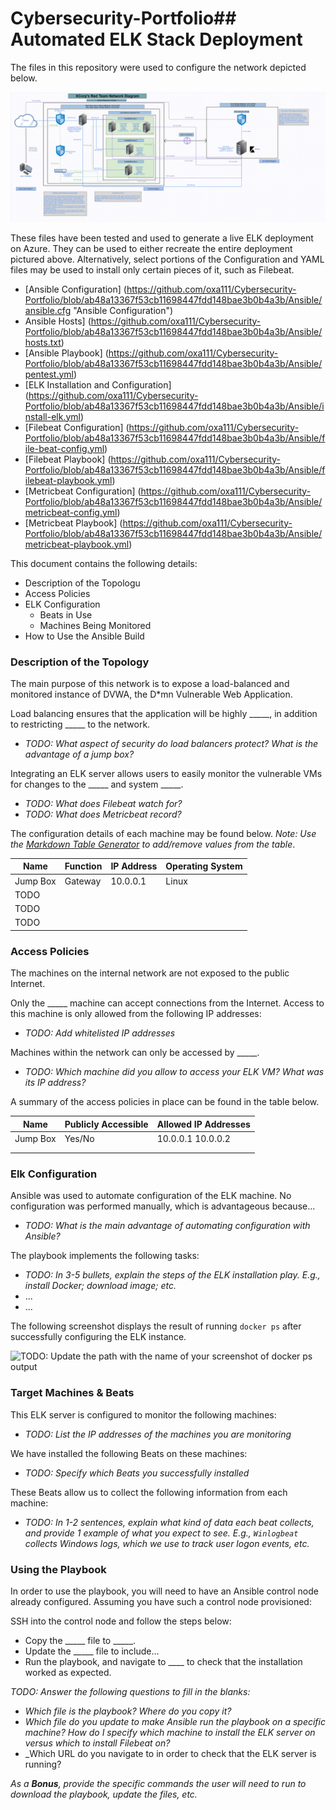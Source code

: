# Cybersecurity-Portfolio## Automated ELK Stack Deployment

The files in this repository were used to configure the network depicted below.

![Red Team Network Diagram](https://github.com/oxa111/Cybersecurity-Portfolio/blob/131b76375282d22c56fb99b09bb76bc58f2c1d01/Diagrams/RedTeam_NetworkDiagram.png)

These files have been tested and used to generate a live ELK deployment on Azure. They can be used to either recreate the entire deployment pictured above. Alternatively, select portions of the Configuration and YAML files may be used to install only certain pieces of it, such as Filebeat.

  * [Ansible Configuration] (https://github.com/oxa111/Cybersecurity-Portfolio/blob/ab48a13367f53cb11698447fdd148bae3b0b4a3b/Ansible/ansible.cfg "Ansible Configuration")
  *  Ansible Hosts] (https://github.com/oxa111/Cybersecurity-Portfolio/blob/ab48a13367f53cb11698447fdd148bae3b0b4a3b/Ansible/hosts.txt)
  * [Ansible Playbook] (https://github.com/oxa111/Cybersecurity-Portfolio/blob/ab48a13367f53cb11698447fdd148bae3b0b4a3b/Ansible/pentest.yml)
  * [ELK Installation and Configuration] (https://github.com/oxa111/Cybersecurity-Portfolio/blob/ab48a13367f53cb11698447fdd148bae3b0b4a3b/Ansible/install-elk.yml)
  * [Filebeat Configuration] (https://github.com/oxa111/Cybersecurity-Portfolio/blob/ab48a13367f53cb11698447fdd148bae3b0b4a3b/Ansible/file-beat-config.yml)
  * [Filebeat Playbook] (https://github.com/oxa111/Cybersecurity-Portfolio/blob/ab48a13367f53cb11698447fdd148bae3b0b4a3b/Ansible/filebeat-playbook.yml)
  * [Metricbeat Configuration] (https://github.com/oxa111/Cybersecurity-Portfolio/blob/ab48a13367f53cb11698447fdd148bae3b0b4a3b/Ansible/metricbeat-config.yml)
  * [Metricbeat Playbook] (https://github.com/oxa111/Cybersecurity-Portfolio/blob/ab48a13367f53cb11698447fdd148bae3b0b4a3b/Ansible/metricbeat-playbook.yml)

This document contains the following details:
- Description of the Topologu
- Access Policies
- ELK Configuration
  - Beats in Use
  - Machines Being Monitored
- How to Use the Ansible Build


### Description of the Topology

The main purpose of this network is to expose a load-balanced and monitored instance of DVWA, the D*mn Vulnerable Web Application.

Load balancing ensures that the application will be highly _____, in addition to restricting _____ to the network.
- _TODO: What aspect of security do load balancers protect? What is the advantage of a jump box?_

Integrating an ELK server allows users to easily monitor the vulnerable VMs for changes to the _____ and system _____.
- _TODO: What does Filebeat watch for?_
- _TODO: What does Metricbeat record?_

The configuration details of each machine may be found below.
_Note: Use the [Markdown Table Generator](http://www.tablesgenerator.com/markdown_tables) to add/remove values from the table_.

| Name     | Function | IP Address | Operating System |
|----------|----------|------------|------------------|
| Jump Box | Gateway  | 10.0.0.1   | Linux            |
| TODO     |          |            |                  |
| TODO     |          |            |                  |
| TODO     |          |            |                  |

### Access Policies

The machines on the internal network are not exposed to the public Internet. 

Only the _____ machine can accept connections from the Internet. Access to this machine is only allowed from the following IP addresses:
- _TODO: Add whitelisted IP addresses_

Machines within the network can only be accessed by _____.
- _TODO: Which machine did you allow to access your ELK VM? What was its IP address?_

A summary of the access policies in place can be found in the table below.

| Name     | Publicly Accessible | Allowed IP Addresses |
|----------|---------------------|----------------------|
| Jump Box | Yes/No              | 10.0.0.1 10.0.0.2    |
|          |                     |                      |
|          |                     |                      |

### Elk Configuration

Ansible was used to automate configuration of the ELK machine. No configuration was performed manually, which is advantageous because...
- _TODO: What is the main advantage of automating configuration with Ansible?_

The playbook implements the following tasks:
- _TODO: In 3-5 bullets, explain the steps of the ELK installation play. E.g., install Docker; download image; etc._
- ...
- ...

The following screenshot displays the result of running `docker ps` after successfully configuring the ELK instance.

![TODO: Update the path with the name of your screenshot of docker ps output](Images/docker_ps_output.png)

### Target Machines & Beats
This ELK server is configured to monitor the following machines:
- _TODO: List the IP addresses of the machines you are monitoring_

We have installed the following Beats on these machines:
- _TODO: Specify which Beats you successfully installed_

These Beats allow us to collect the following information from each machine:
- _TODO: In 1-2 sentences, explain what kind of data each beat collects, and provide 1 example of what you expect to see. E.g., `Winlogbeat` collects Windows logs, which we use to track user logon events, etc._

### Using the Playbook
In order to use the playbook, you will need to have an Ansible control node already configured. Assuming you have such a control node provisioned: 

SSH into the control node and follow the steps below:
- Copy the _____ file to _____.
- Update the _____ file to include...
- Run the playbook, and navigate to ____ to check that the installation worked as expected.

_TODO: Answer the following questions to fill in the blanks:_
- _Which file is the playbook? Where do you copy it?_
- _Which file do you update to make Ansible run the playbook on a specific machine? How do I specify which machine to install the ELK server on versus which to install Filebeat on?_
- _Which URL do you navigate to in order to check that the ELK server is running?

_As a **Bonus**, provide the specific commands the user will need to run to download the playbook, update the files, etc._
